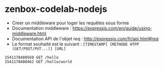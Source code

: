 # zenbox-codelab-nodejs

* Creer un middleware pour loger les requêtes sous forme 
* Documentation middleware : https://expressjs.com/en/guide/using-middleware.html
* Documentation API de l'objet req : http://expressjs.com/fr/api.html#req
* Le format souhaité est le suivant : `[TIMESTAMP] [METHODE HTPP (GET/POST/PUT...)] [URL]`
```
1541178480569 GET /hello
1541178488462 GET /hello/world
```
